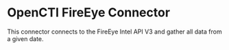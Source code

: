 # OpenCTI FireEye Connector

This connector connects to the FireEye Intel API V3 and gather all data from a given date.